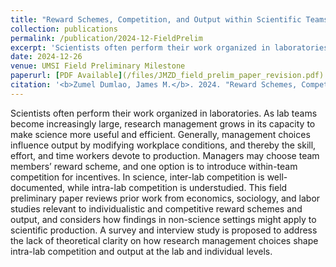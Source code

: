 ```yaml
---
title: "Reward Schemes, Competition, and Output within Scientific Teams"
collection: publications
permalink: /publication/2024-12-FieldPrelim
excerpt: 'Scientists often perform their work organized in laboratories. As lab teams become increasingly large, research management grows in its capacity to make science more useful and efficient. Generally, management choices influence output by modifying workplace conditions, and thereby the skill, effort, and time workers devote to production. Managers may choose team members’ reward scheme, and one option is to introduce within-team competition for incentives. In science, inter-lab competition is well-documented, while intra-lab competition is understudied. This field preliminary paper reviews prior work from economics, sociology, and labor studies relevant to individualistic and competitive reward schemes and output, and considers how findings in non-science settings might apply to scientific production. A survey and interview study is proposed to address the lack of theoretical clarity on how research management choices shape intra-lab competition and output at the lab and individual levels.'
date: 2024-12-26
venue: UMSI Field Preliminary Milestone
paperurl: [PDF Available](/files/JMZD_field_prelim_paper_revision.pdf)
citation: '<b>Zumel Dumlao, James M.</b>. 2024. "Reward Schemes, Competition, and Output within Scientific Teams." Field Preliminary Paper. December 26.'
---
```

Scientists often perform their work organized in laboratories. As lab teams become increasingly large, research management grows in its capacity to make science more useful and efficient. Generally, management choices influence output by modifying workplace conditions, and thereby the skill, effort, and time workers devote to production. Managers may choose team members’ reward scheme, and one option is to introduce within-team competition for incentives. In science, inter-lab competition is well-documented, while intra-lab competition is understudied. This field preliminary paper reviews prior work from economics, sociology, and labor studies relevant to individualistic and competitive reward schemes and output, and considers how findings in non-science settings might apply to scientific production. A survey and interview study is proposed to address the lack of theoretical clarity on how research management choices shape intra-lab competition and output at the lab and individual levels.